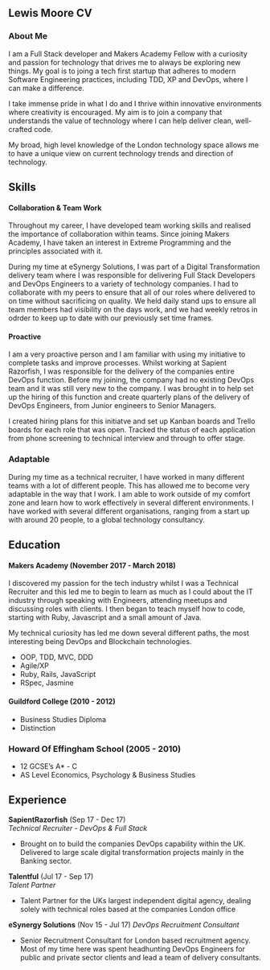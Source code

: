 ## Lewis Moore CV

### About Me

I am a Full Stack developer and Makers Academy Fellow with a curiosity and passion for technology that drives me to always be exploring new things. My goal is to joing a tech first startup that adheres to modern Software Engineering practices, including TDD, XP and DevOps, where I can make a difference.

I take immense pride in what I do and I thrive within innovative environments where creativity is encouraged. My aim is to join a company that understands the value of technology where I can help deliver clean, well-crafted code.

My broad, high level knowledge of the London technology space allows me to have a unique view on current technology trends and direction of technology.

## Skills

#### Collaboration & Team Work
Throughout my career, I have developed team working skills and realised the importance of collaboration within teams. Since joining Makers Academy, I have taken an interest in Extreme Programming and the principles associated with it. 

During my time at eSynergy Solutions, I was part of a Digital Transformation delivery team where I was responsible for delivering Full Stack Developers and DevOps Engineers to a variety of technology companies. I had to collaborate with my peers to ensure that all of our roles where delivered to on time without sacrificing on quality. We held daily stand ups to ensure all team members had visibility on the days work, and we had weekly retros in odrder to keep up to date with our previously set time frames.

#### Proactive
I am a very proactive person and I am familiar with using my initiative to complete tasks and improve processes. 
Whilst working at Sapient Razorfish, I was responsible for the delivery of the companies entire DevOps function. Before my joining, the company had no existing DevOps team and it was still very new to the company. I was brought in to help set up the hiring of this function and create quarterly plans of the delivery of DevOps Engineers, from Junior engineers to Senior Managers.

I created hiring plans for this initiatve and set up Kanban boards and Trello boards for each role that was open. Tracked the status of each application from phone screening to technical interview and through to offer stage. 

### Adaptable
During my time as a technical recruiter, I have worked in many different teams with a lot of different people. This has allowed me to become very adaptable in the way that I work. I am able to work outside of my comfort zone and learn how to work effectively in several different environments. I have worked with several different organisations, ranging from a start up with around 20 people, to a global technology consultancy.


## Education

#### Makers Academy (November 2017 - March 2018)

I discovered my passion for the tech industry whilst I was a Technical Recruiter and this led me to begin to learn as much as I could about the IT industry through speaking with Engineers, attending meetups and discussing roles with clients. I then began to teach myself how to code, starting with Ruby, Javascript and a small amount of Java.

My technical curiosity has led me down several different paths, the most interesting being DevOps and Blockchain technologies. 

- OOP, TDD, MVC, DDD
- Agile/XP
- Ruby, Rails, JavaScript
- RSpec, Jasmine

#### Guildford College (2010 - 2012)
- Business Studies Diploma
- Distinction

### Howard Of Effingham School (2005 - 2010)
- 12 GCSE’s A* - C
- AS Level Economics, Psychology & Business Studies


## Experience

**SapientRazorfish** (Sep 17 - Dec 17)    
*Technical Recruiter - DevOps & Full Stack*  
- Brought on to build the companies DevOps capability within the UK. Delivered to large scale digital transformation projects mainly in the Banking sector.

**Talentful** (Jul 17 - Sep 17)   
*Talent Partner*  
- Talent Partner for the UKs largest independent digital agency, dealing solely with technical roles based at the companies London office

**eSynergy Solutions** (Nov 15 - Jul 17)
*DevOps Recruitment Consultant*
- Senior Recruitment Consultant for London based recruitment agency. Most of my time here was spent headhunting DevOps Engineers for public and private sector clients and lead a team of delivery consultants.
